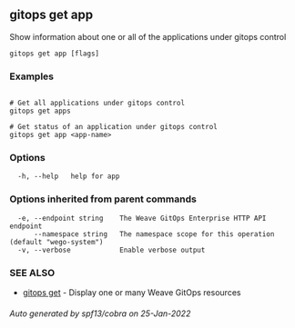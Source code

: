 ## gitops get app

Show information about one or all of the applications under gitops control

```
gitops get app [flags]
```

### Examples

```

# Get all applications under gitops control
gitops get apps

# Get status of an application under gitops control
gitops get app <app-name>

```

### Options

```
  -h, --help   help for app
```

### Options inherited from parent commands

```
  -e, --endpoint string    The Weave GitOps Enterprise HTTP API endpoint
      --namespace string   The namespace scope for this operation (default "wego-system")
  -v, --verbose            Enable verbose output
```

### SEE ALSO

* [gitops get](gitops_get.md)	 - Display one or many Weave GitOps resources

###### Auto generated by spf13/cobra on 25-Jan-2022
